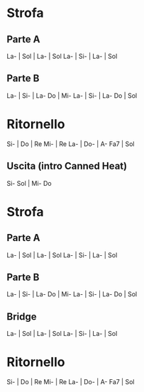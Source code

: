 # Strofa
## Parte A
La- | Sol | La- | Sol
La- | Si- | La- | Sol
## Parte B
La- | Si- | La- Do | Mi-
La- | Si- | La- Do | Sol
# Ritornello
Si- | Do | Re Mi- | Re
La- | Do- | A- Fa7 | Sol
## Uscita (intro Canned Heat)
Si- Sol | Mi- Do
# Strofa
## Parte A
La- | Sol | La- | Sol
La- | Si- | La- | Sol
## Parte B
La- | Si- | La- Do | Mi-
La- | Si- | La- Do | Sol
## Bridge
La- | Sol | La- | Sol
La- | Si- | La- | Sol
# Ritornello
Si- | Do | Re Mi- | Re
La- | Do- | A- Fa7 | Sol
